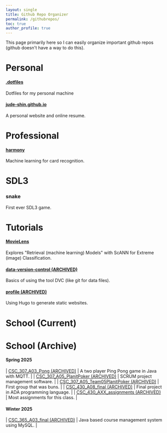 ```yaml
---
layout: single 
title: Github Repo Organizer 
permalink: /githubrepos/
toc: true
author_profile: true
---
```

This page primarily here so I can easily organize important github repos (github doesn't have a way to do this).

# Personal  
#### [.dotfiles](https://github.com/jude-shin/.dotfiles)
Dotfiles for my personal machine

#### [jude-shin.github.io](https://github.com/jude-shin/jude-shin.github.io)
A personal website and online resume.

# Professional 
#### [harmony](https://github.com/jude-shin/harmony) 
Machine learning for card recognition.

# SDL3 
###  snake 
First ever SDL3 game.

# Tutorials
#### [MovieLens](https://github.com/jude-shin/MovieLens) 
Explores "Retrieval (machine learning) Models" with ScANN for Extreme (image) Classification.

#### [data-version-control (ARCHIVED)](https://github.com/jude-shin/data-version-control) 
Basics of using the tool DVC (like git for data files).

#### [profile (ARCHIVED)](https://github.com/jude-shin/profile) 
Using Hugo to generate static websites.


# School (Current)

# School (Archive) 
<!--
note: 
use this format for the repo names:
it makes it easier to find later on

[class]_[class number]_[assignment number]_[assignment name]
class ex: CSC, CPE
class number ex: 365, 307
assignment number: A05, L08, A09, A11, L13, AXX
    A for assignment, L for lab
    AXX means that it holds many assignments
assignment name: foo, foobar, thissucks, pingpong
-->
#### Spring 2025

| [CSC_307_A03_Pong (ARCHIVED)](https://github.com/jude-shin/CSC_307_A03_Pong) | A two player Ping Pong game in Java with MQTT. |
| [CSC_307_A05_PlanitPoker (ARCHIVED)](https://github.com/jude-shin/CSC_307_A05_PlanitPoker) | SCRUM project management software. |
| [CSC_307_A05_Team05PlanitPoker (ARCHIVED)](https://github.com/jude-shin/CSC_307_A05_Team05PlanitPoker) | First group that was buns. |
| [CSC_430_A08_final (ARCHIVED)](https://github.com/jude-shin/CSC_430_A08_final) | Final project in ADA programming language. |
| [CSC_430_AXX_assignments (ARCHIVED)](https://github.com/jude-shin/CSC_430_AXX_assignments/settings) | Most assignments for this class. |


#### Winter 2025

| [CSC_365_A03_final (ARCHIVED)](https://github.com/jude-shin/CSC_365_A03_final) | Java based course management system using MySQL. |
